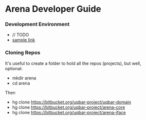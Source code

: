 # Arena Developer Guide #

### Development Environment ###

* // TODO
* [sample link](https://bitbucket.org/tutorials/markdowndemo)

### Cloning Repos ###

It's useful to create a folder to hold all the repos (projects), but well, optional:

* mkdir arena
* cd arena

Then

* hg clone https://bitbucket.org/uqbar-project/uqbar-domain
* hg clone https://bitbucket.org/uqbar-project/arena-core
* hg clone https://bitbucket.org/uqbar-project/arena-jface
